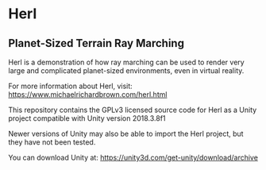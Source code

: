 # Herl

## Planet-Sized Terrain Ray Marching

Herl is a demonstration of how ray marching can be used to render very large and complicated planet-sized environments, even in virtual reality.

For more information about Herl, visit: https://www.michaelrichardbrown.com/herl.html

This repository contains the GPLv3 licensed source code for Herl as a Unity project compatible with Unity version 2018.3.8f1

Newer versions of Unity may also be able to import the Herl project, but they have not been tested.

You can download Unity at: https://unity3d.com/get-unity/download/archive
